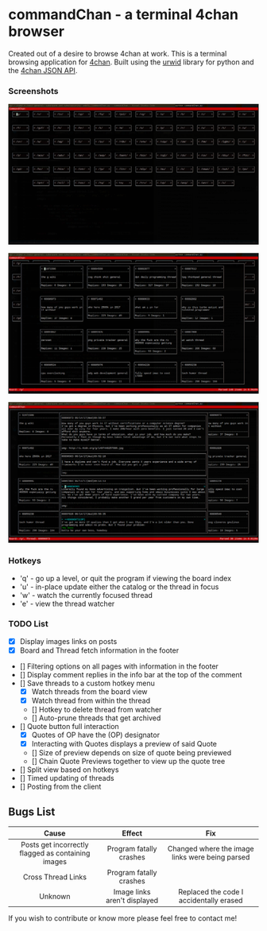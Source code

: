 # commandChan - a terminal 4chan browser

Created out of a desire to browse 4chan at work.
This is a terminal browsing application for [4chan](https://www.4chan.org/).
Built using the [urwid](https://github.com/urwid/urwid/) library for python and the [4chan JSON API](https://github.com/4chan/4chan-API).

### Screenshots

![Board Index](./screenshots/boardIndex.png?raw=true "Board Index")

![Board View](./screenshots/boardView.png?raw=true "Board View")

![Thread View](./screenshots/threadView.png?raw=true "Thread View")

### Hotkeys

- 'q' - go up a level, or quit the program if viewing the board index
- 'u' - in-place update either the catalog or the thread in focus
- 'w' - watch the currently focused thread
- 'e' - view the thread watcher

### TODO List

- [X] Display images links on posts
- [X] Board and Thread fetch information in the footer
- [] Filtering options on all pages with information in the footer
- [] Display comment replies in the info bar at the top of the comment
- [] Save threads to a custom hotkey menu
    - [X] Watch threads from the board view
    - [X] Watch thread from within the thread
    - [] Hotkey to delete thread from watcher
    - [] Auto-prune threads that get archived
- [] Quote button full interaction
    - [X] Quotes of OP have the (OP) designator
    - [X] Interacting with Quotes displays a preview of said Quote
    - [] Size of preview depends on size of quote being previewed
    - [] Chain Quote Previews together to view up the quote tree
- [] Split view based on hotkeys
- [] Timed updating of threads
- [] Posting from the client


Bugs List
------
| Cause                                              | Effect                       | Fix
|:--------------------------------------------------:|:----------------------------:|:--------------------------------:|
| Posts get incorrectly flagged as containing images | Program fatally crashes      | Changed where the image links were being parsed|
| Cross Thread Links                                 | Program fatally crashes      |                                  |
| Unknown                                            | Image links aren't displayed | Replaced the code I accidentally erased|


If you wish to contribute or know more please feel free to contact me!
